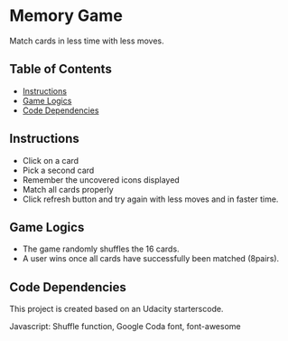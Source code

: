 
# Memory Game

Match cards in less time with less moves.

## Table of Contents

* [Instructions](#instructions)
* [Game Logics](#game-logics)
* [Code Dependencies](#code-dependencies)

## Instructions

- Click on a card
- Pick a second card 
- Remember the uncovered icons displayed
- Match all cards properly 
- Click refresh button and try again with less moves and in faster time.


## Game Logics

- The game randomly shuffles the 16 cards.
- A user wins once all cards have successfully been matched (8pairs).


## Code Dependencies

This project is created based on an Udacity starterscode.

Javascript: Shuffle function, Google Coda font, font-awesome

